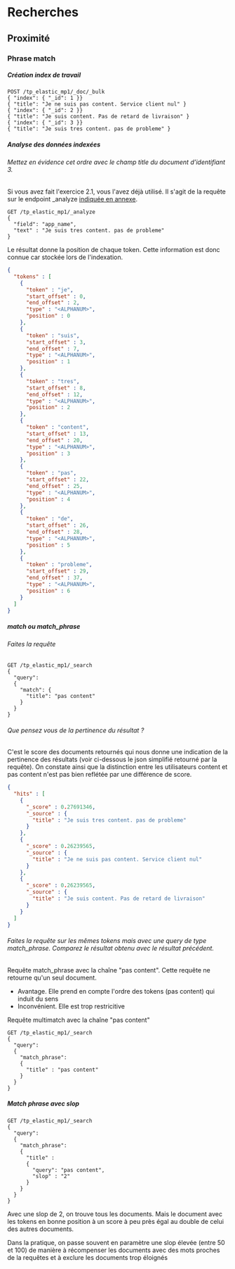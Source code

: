 # Recherches
## Proximité
### Phrase match

##### Création index de travail

```shell     
POST /tp_elastic_mp1/_doc/_bulk
{ "index": { "_id": 1 }}
{ "title": "Je ne suis pas content. Service client nul" }
{ "index": { "_id": 2 }}
{ "title": "Je suis content. Pas de retard de livraison" }
{ "index": { "_id": 3 }}
{ "title": "Je suis tres content. pas de probleme" }
```


##### Analyse des données indexées
###### Mettez en évidence cet ordre avec le champ title du document d’identifiant 3.


Si vous avez fait l'exercice 2.1, vous l'avez déjà utilisé. Il s'agit de la requête sur le endpoint _analyze [indiquée en annexe](https://docs.google.com/document/d/1wZqOUP7X6eSZl7jMz7YXJbKT8EkNI30ZxlyYU3vqsCE/edit#heading=h.46n4fb7pm59).


```shell     
GET /tp_elastic_mp1/_analyze
{
  "field": "app_name",
  "text" : "Je suis tres content. pas de probleme"
}
```

Le résultat donne la position de chaque token. Cette information est donc connue car stockée lors de l'indexation.

```json
{
  "tokens" : [
    {
      "token" : "je",
      "start_offset" : 0,
      "end_offset" : 2,
      "type" : "<ALPHANUM>",
      "position" : 0
    },
    {
      "token" : "suis",
      "start_offset" : 3,
      "end_offset" : 7,
      "type" : "<ALPHANUM>",
      "position" : 1
    },
    {
      "token" : "tres",
      "start_offset" : 8,
      "end_offset" : 12,
      "type" : "<ALPHANUM>",
      "position" : 2
    },
    {
      "token" : "content",
      "start_offset" : 13,
      "end_offset" : 20,
      "type" : "<ALPHANUM>",
      "position" : 3
    },
    {
      "token" : "pas",
      "start_offset" : 22,
      "end_offset" : 25,
      "type" : "<ALPHANUM>",
      "position" : 4
    },
    {
      "token" : "de",
      "start_offset" : 26,
      "end_offset" : 28,
      "type" : "<ALPHANUM>",
      "position" : 5
    },
    {
      "token" : "probleme",
      "start_offset" : 29,
      "end_offset" : 37,
      "type" : "<ALPHANUM>",
      "position" : 6
    }
  ]
}
```

##### match ou match_phrase

###### Faites la requête
```shell
GET /tp_elastic_mp1/_search
{
  "query": 
  {
    "match": {
      "title": "pas content"
    }
  }
}
```

###### Que pensez vous de la pertinence du résultat ?
C'est le score des documents retournés qui nous donne une indication de la pertinence des résultats (voir ci-dessous le json simplifié retourné par la requête).
On constate ainsi que la distinction entre les utilisateurs content et pas content n'est pas bien reflétée par une différence de score.

```json
{
  "hits" : [
    {
      "_score" : 0.27691346,
      "_source" : {
        "title" : "Je suis tres content. pas de probleme"
      }
    },
    {
      "_score" : 0.26239565,
      "_source" : {
        "title" : "Je ne suis pas content. Service client nul"
      }
    },
    {
      "_score" : 0.26239565,
      "_source" : {
        "title" : "Je suis content. Pas de retard de livraison"
      }
    }
  ]
}
```


###### Faites la requête sur les mêmes tokens mais avec une query de type match_phrase. Comparez le résultat obtenu avec le résultat précédent.
Requête match_phrase avec la chaîne "pas content".
Cette requête ne retourne qu'un seul document. 
* Avantage. Elle prend en compte l'ordre des tokens (pas content) qui induit du sens
* Inconvénient. Elle est trop restricitive

Requête multimatch avec la chaîne "pas content"

```shell
GET /tp_elastic_mp1/_search
{
  "query": 
  {
    "match_phrase": 
    {
      "title" : "pas content"
    }
  }
}
```


##### Match phrase avec slop 

```shell
GET /tp_elastic_mp1/_search
{
  "query": 
  {
    "match_phrase": 
    {
      "title" : 
      {
        "query": "pas content",
        "slop" : "2"
      }
    }
  }
}
```
Avec une slop de 2, on trouve tous les documents. Mais le document avec les tokens en bonne position à un score à peu près égal au double de celui des autres documents.

Dans la pratique, on passe souvent en paramètre une slop élevée (entre 50 et 100) de manière à récompenser les documents avec des mots proches de la requêtes et à exclure les documents trop éloignés 
